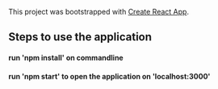 This project was bootstrapped with [Create React App](https://github.com/facebook/create-react-app).

## Steps to use the application

#### run 'npm install' on commandline
#### run 'npm start' to open the application on 'localhost:3000'
